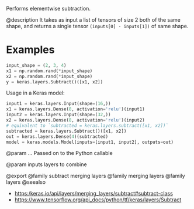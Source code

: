 Performs elementwise subtraction.

@description
It takes as input a list of tensors of size 2 both of the
same shape, and returns a single tensor `(inputs[0] - inputs[1])`
of same shape.

# Examples
```python
input_shape = (2, 3, 4)
x1 = np.random.rand(*input_shape)
x2 = np.random.rand(*input_shape)
y = keras.layers.Subtract()([x1, x2])
```

Usage in a Keras model:

```python
input1 = keras.layers.Input(shape=(16,))
x1 = keras.layers.Dense(8, activation='relu')(input1)
input2 = keras.layers.Input(shape=(32,))
x2 = keras.layers.Dense(8, activation='relu')(input2)
# equivalent to `subtracted = keras.layers.subtract([x1, x2])`
subtracted = keras.layers.Subtract()([x1, x2])
out = keras.layers.Dense(4)(subtracted)
model = keras.models.Model(inputs=[input1, input2], outputs=out)
```

@param ...
Passed on to the Python callable

@param inputs
layers to combine

@export
@family subtract merging layers
@family merging layers
@family layers
@seealso
+ <https:/keras.io/api/layers/merging_layers/subtract#subtract-class>
+ <https://www.tensorflow.org/api_docs/python/tf/keras/layers/Subtract>
